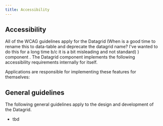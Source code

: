 ```yaml
---
title: Accessibility
---
```


## Accessibility

All of the WCAG guidelines apply for the Datagrid (When is a good time to rename this to data-table and deprecate the
datagrid name? I've wanted to do this for a long time b/c it is a bit misleading and not standard)
) component
. The Datagrid
component implements the following accessibility requirements internally for itself.

Applications are responsible for implementing these features for themselves:

## General guidelines

The following general guidelines apply to the design and development of the Datagrid.

- tbd
